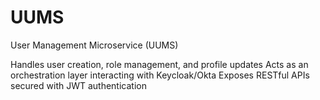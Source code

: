 # UUMS
User Management Microservice (UUMS)

Handles user creation, role management, and profile updates
Acts as an orchestration layer interacting with Keycloak/Okta
Exposes RESTful APIs secured with JWT authentication


